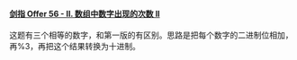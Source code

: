 #### [剑指 Offer 56 - II. 数组中数字出现的次数 II](https://leetcode.cn/problems/shu-zu-zhong-shu-zi-chu-xian-de-ci-shu-ii-lcof/)

这题有三个相等的数字，和第一版的有区别。思路是把每个数字的二进制位相加，再%3，再把这个结果转换为十进制。
